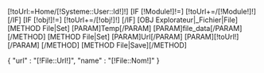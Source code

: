 [!toUrl:=Home/[!Systeme::User::Id!]!]
[IF [!Module!]!=]
        [!toUrl+=/[!Module!]!]
[/IF]
[IF [!obj!]!=]
        [!toUrl+=/[!obj!]!]
[/IF]
[OBJ Explorateur|_Fichier|File]
[METHOD File|Set]
        [PARAM]Temp[/PARAM]
        [PARAM]file_data[/PARAM]
[/METHOD]
[METHOD File|Set]
        [PARAM]Url[/PARAM]
        [PARAM][!toUrl!][/PARAM]
[/METHOD]
[METHOD File|Save][/METHOD]

{
        "url"   : "[!File::Url!]",
        "name"  : "[!File::Nom!]"
}
